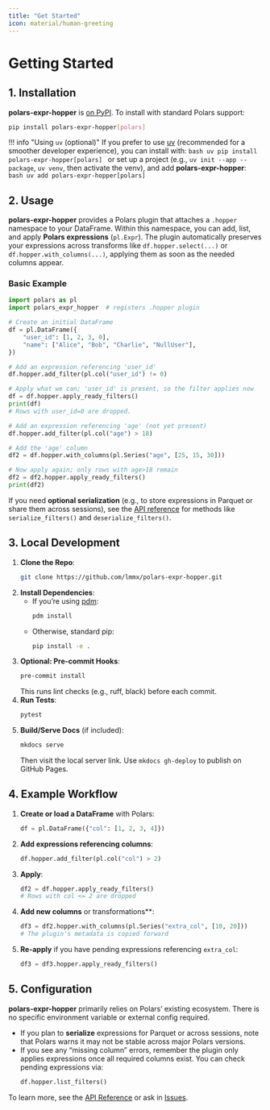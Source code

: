 ```yaml
---
title: "Get Started"
icon: material/human-greeting
---
```


# Getting Started

## 1. Installation

**polars-expr-hopper** is [on PyPI](https://pypi.org/project/polars-expr-hopper). To install with standard Polars support:

```bash
pip install polars-expr-hopper[polars]
```

!!! info "Using `uv` (optional)"
    If you prefer to use [uv](https://docs.astral.sh/uv/getting-started/installation/) (recommended for a smoother developer experience), you can install with:
    ```bash
    uv pip install polars-expr-hopper[polars]
    ```
    or set up a project (e.g., `uv init --app --package`, `uv venv`, then activate the venv), and add **polars-expr-hopper**:
    ```bash
    uv add polars-expr-hopper[polars]
    ```

## 2. Usage

**polars-expr-hopper** provides a Polars plugin that attaches a `.hopper` namespace to your DataFrame. Within this namespace, you can add, list, and apply **Polars expressions** (`pl.Expr`). The plugin automatically preserves your expressions across transforms like `df.hopper.select(...)` or `df.hopper.with_columns(...)`, applying them as soon as the needed columns appear.

### Basic Example

```python
import polars as pl
import polars_expr_hopper  # registers .hopper plugin

# Create an initial DataFrame
df = pl.DataFrame({
    "user_id": [1, 2, 3, 0],
    "name": ["Alice", "Bob", "Charlie", "NullUser"],
})

# Add an expression referencing 'user_id'
df.hopper.add_filter(pl.col("user_id") != 0)

# Apply what we can; 'user_id' is present, so the filter applies now
df = df.hopper.apply_ready_filters()
print(df)
# Rows with user_id=0 are dropped.

# Add an expression referencing 'age' (not yet present)
df.hopper.add_filter(pl.col("age") > 18)

# Add the 'age' column
df2 = df.hopper.with_columns(pl.Series("age", [25, 15, 30]))

# Now apply again; only rows with age>18 remain
df2 = df2.hopper.apply_ready_filters()
print(df2)
```

If you need **optional serialization** (e.g., to store expressions in Parquet or share them across sessions), see the [API reference](api/index.md) for methods like `serialize_filters()` and `deserialize_filters()`.

## 3. Local Development

1. **Clone the Repo**:
   ```bash
   git clone https://github.com/lmmx/polars-expr-hopper.git
   ```
2. **Install Dependencies**:
   - If you’re using [pdm](https://pdm.fming.dev/latest/):
     ```bash
     pdm install
     ```
   - Otherwise, standard pip:
     ```bash
     pip install -e .
     ```
3. **Optional: Pre-commit Hooks**:
   ```bash
   pre-commit install
   ```
   This runs lint checks (e.g., ruff, black) before each commit.
4. **Run Tests**:
   ```bash
   pytest
   ```
5. **Build/Serve Docs** (if included):
   ```bash
   mkdocs serve
   ```
   Then visit the local server link. Use `mkdocs gh-deploy` to publish on GitHub Pages.

## 4. Example Workflow

1. **Create or load a DataFrame** with Polars:
   ```python
   df = pl.DataFrame({"col": [1, 2, 3, 4]})
   ```
2. **Add expressions referencing columns**:
   ```python
   df.hopper.add_filter(pl.col("col") > 2)
   ```
3. **Apply**:
   ```python
   df2 = df.hopper.apply_ready_filters()
   # Rows with col <= 2 are dropped
   ```
4. **Add new columns** or transformations**:
   ```python
   df3 = df2.hopper.with_columns(pl.Series("extra_col", [10, 20]))
   # The plugin's metadata is copied forward
   ```
5. **Re-apply** if you have pending expressions referencing `extra_col`:
   ```python
   df3 = df3.hopper.apply_ready_filters()
   ```

## 5. Configuration

**polars-expr-hopper** primarily relies on Polars’ existing ecosystem. There is no specific environment variable or external config required.

- If you plan to **serialize** expressions for Parquet or across sessions, note that Polars warns it may not be stable across major Polars versions.
- If you see any “missing column” errors, remember the plugin only applies expressions once all required columns exist. You can check pending expressions via:
  ```python
  df.hopper.list_filters()
  ```

To learn more, see the [API Reference](api/index.md) or ask in [Issues](https://github.com/lmmx/polars-expr-hopper/issues).
